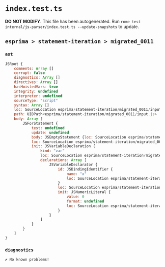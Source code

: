 # `index.test.ts`

**DO NOT MODIFY**. This file has been autogenerated. Run `rome test internal/js-parser/index.test.ts --update-snapshots` to update.

## `esprima > statement-iteration > migrated_0011`

### `ast`

```javascript
JSRoot {
	comments: Array []
	corrupt: false
	diagnostics: Array []
	directives: Array []
	hasHoistedVars: true
	integrity: undefined
	interpreter: undefined
	sourceType: "script"
	syntax: Array []
	loc: SourceLocation esprima/statement-iteration/migrated_0011/input.js 1:0-2:0
	path: UIDPath<esprima/statement-iteration/migrated_0011/input.js>
	body: Array [
		JSForStatement {
			test: undefined
			update: undefined
			body: JSEmptyStatement {loc: SourceLocation esprima/statement-iteration/migrated_0011/input.js 1:16-1:17}
			loc: SourceLocation esprima/statement-iteration/migrated_0011/input.js 1:0-1:17
			init: JSVariableDeclaration {
				kind: "var"
				loc: SourceLocation esprima/statement-iteration/migrated_0011/input.js 1:4-1:13
				declarations: Array [
					JSVariableDeclarator {
						id: JSBindingIdentifier {
							name: "x"
							loc: SourceLocation esprima/statement-iteration/migrated_0011/input.js 1:8-1:9 (x)
						}
						loc: SourceLocation esprima/statement-iteration/migrated_0011/input.js 1:8-1:13
						init: JSNumericLiteral {
							value: 0
							format: undefined
							loc: SourceLocation esprima/statement-iteration/migrated_0011/input.js 1:12-1:13
						}
					}
				]
			}
		}
	]
}
```

### `diagnostics`

```
✔ No known problems!

```
